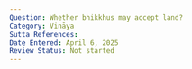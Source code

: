 ```yaml
---
Question: Whether bhikkhus may accept land?
Category: Vināya
Sutta References:
Date Entered: April 6, 2025
Review Status: Not started
---
```

